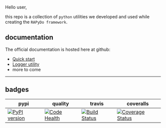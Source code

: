 Hello user,

this repo is a collection of `python` utilities
we developed and used while creating the `RAPyDo framework`.

## documentation ##

The official documentation is hosted here at github:
*   [Quick start](docs/quickstart.md)
*   [Logger utility](docs/logs.md)
*   more to come

---

## badges ##

| pypi | quality | travis | coveralls |
| ---- | ------- | ------ | --------- |
| [![PyPI version](https://badge.fury.io/py/rapydo-utils.svg)](https://badge.fury.io/py/rapydo-utils) | [![Code Health](https://landscape.io/github/rapydo/utils/master/landscape.svg?style=flat)](https://landscape.io/github/rapydo/utils/master) | [![Build Status](https://travis-ci.org/rapydo/utils.svg)](https://travis-ci.org/rapydo/utils) | [![Coverage Status](https://coveralls.io/repos/github/rapydo/utils/badge.svg?branch=master)](https://coveralls.io/github/rapydo/utils?branch=master) |
